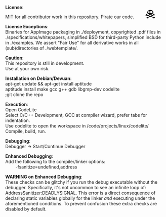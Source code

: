 **License**:  
MIT for all contributor work in this repository. Pirate our code. &emsp;&emsp; ![Copy Me](docs/images/jolly-small.png)

**License Exceptions**:  
Binaries for AppImage packaging in ./deployment, copyrighted .pdf files in ./specifications/whitepapers, simplified BSD for third-party Python include in ./examples. We assert "Fair Use" for all derivative works in all (sub)directories of ./webtemplate/.

**Caution**:  
This repository is still in development.  
Use at your own risk.

**Installation on Debian/Devuan**:  
apt-get update && apt-get install aptitude  
aptitude install make gcc g++ gdb libgmp-dev codelite  
;git clone the repo

**Execution**:  
Open CodeLite  
Select C/C++ Development, GCC at compiler wizard, prefer tabs for indentation.  
Use codelite to open the workspace in /code/projects/linux/codelite/  
Compile, build, run.  

**Debugging**:  
Debugger -> Start/Continue Debugger  

**Enhanced Debugging**:  
Add the following to the compiler/linker options:  
&emsp;&emsp; -fsanitize=undefined,address  

**WARNING on Enhanced Debugging**:  
These checks can be glitchy if you run the debug executable without the debugger. Specifically, it's not uncommon to see an infinite loop of: AddressSanitizer:DEADLYSIGNAL. This error is a direct consequence of declaring static variables globally for the linker *and* executing under the aforementioned conditions. To prevent confusion these extra checks are disabled by default.	


